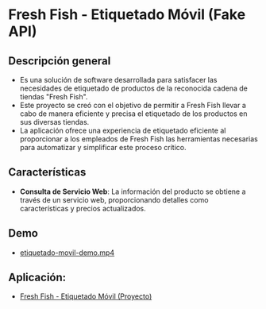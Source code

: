 # Fresh Fish - Etiquetado Móvil (Fake API)

## Descripción general

- Es una solución de software desarrollada para satisfacer las necesidades de etiquetado de productos de la reconocida cadena de tiendas "Fresh Fish".
- Este proyecto se creó con el objetivo de permitir a Fresh Fish llevar a cabo de manera eficiente y precisa el etiquetado de los productos en sus diversas tiendas.
- La aplicación ofrece una experiencia de etiquetado eficiente al proporcionar a los empleados de Fresh Fish las herramientas necesarias para automatizar y simplificar este proceso crítico.

## Características

- **Consulta de Servicio Web**: La información del producto se obtiene a través de un servicio web, proporcionando detalles como características y precios actualizados.

## Demo
- [etiquetado-movil-demo.mp4](https://drive.google.com/file/d/1v5X3_NoMsrYEYojFyhOYyA4Oqdo_dKLd/view?usp=sharing)

## Aplicación:
- [Fresh Fish - Etiquetado Móvil (Proyecto)](https://github.com/pandaID-Soluciones/Zebra-Mobile-Labeling-Project)
